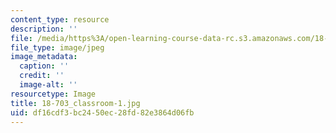```yaml
---
content_type: resource
description: ''
file: /media/https%3A/open-learning-course-data-rc.s3.amazonaws.com/18-703-modern-algebra-spring-2013/df16cdf3bc2450ec28fd82e3864d06fb_18-703_classroom-1.jpg
file_type: image/jpeg
image_metadata:
  caption: ''
  credit: ''
  image-alt: ''
resourcetype: Image
title: 18-703_classroom-1.jpg
uid: df16cdf3-bc24-50ec-28fd-82e3864d06fb
---
```

